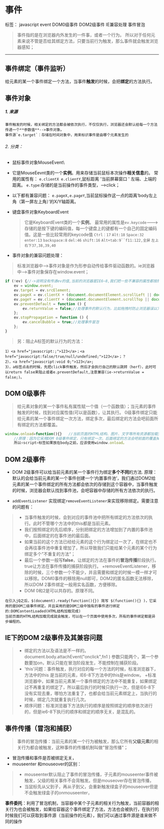 # 事件
标签： javascript event DOM0级事件 DOM2级事件 IE兼容处理 事件冒泡
>事件指的是在浏览器内外发生的一件事，或者一个行为。
    所以对于任何元素来说不管是否给其绑定方法，只要当前行为触发，那么事件就会触发浏览器感知；

---
## 事件绑定（事件监听）
给元素的某一个事件绑定一个方法，当事件**触发**的时候，会把**绑定**的方法执行。
## 事件对象
##### 1. 来源
    事件触发的时候，相关绑定的方法都会被依次执行，不仅仅执行，浏览器还会默认给每一个方法传递一个**参数值**-->事件对象。
    事件源`e.target`：存储在时间对象中，用来标识事件是由哪个元素发生的
###### 2. 分类：
- 鼠标事件对象MouseEvent\
- 它是MouseEevnt类的一个**实例**。用来存储当前鼠标本次操作**相关信息**的。
    常用的属性有：
`e.clientX e.clientY`,鼠标距离 '当前屏幕窗口 ' 左端、上端的距离。
`e.type`:存储的是当前操作的事件类型，-->click；
- 以下都有兼容问题：
 `e.pageX,e.pageY`,当前鼠标操作这一点的距离‘body左上角（第一屏左上角）’的X/Y轴距离。
- 键盘事件对象KeyboardEvent
    >它是KeyboardEvent类的一个**实例**。
    最常用的属性是`ev.keycode`--->存储的是按下键的编码值，每一个键盘上的键都有一个自己的固定编码值。这是一些比较常用的keycode值
`Ctrl：17`  `Alt:18`  `Space:32`   `enter:13` `backspace:8` `del:46`  `shift:16` `Alt+tab:9``f11:122,全屏` `左上右下37,38,39,40`
 
- 事件对象的兼容问题处理：
 >标准浏览器中-->事件对象是作为形参自动传给事件驱动函数的。ie浏览器中-->事件对象保存在window.event；
 
```javascript
if (!ev) {//->说明没有传递ev的值,当前的浏览器是IE6~8,我们把一些不兼容的属性都按照标准的浏览器实现一遍
    ev = window.event;
    ev.target = ev.srcElement;
    ev.pageX = ev.clientX + (document.documentElement.scrollLeft || document.body.scrollLeft);
    ev.pageY = ev.clientY + (document.documentElement.scrollTop || document.body.scrollTop);
    ev.preventDefault = function () {
        ev.returnValue = false;//处理事件的默认行为，比如拖拽时防止浏览器误以为要选中文字。
    };
    ev.stopPropagation = function () {
        ev.cancelBubble = true;//处理事件冒泡
    };
}
```
> 另：阻止A标签的默认行为的方法：

``` 
1）<a href="javascript:;">123</a>；<a href="javascript:false/true/null/undefined;">123</a>；？
2），<a href="javascript:void 0;">123</a>;  
3），a标签点击的时候，先把click事件触发，然后才会执行自己的默认跳转（herf），此时可以return false来阻止或者e.preventDefault,注意兼容(ie->returnValue = false;)。
```

## DOM 0级事件
> 给元素对象的某一个事件私有属性赋一个值（一个函数值）；当元素的事件触发的时候，找到对应属性值(可以是函数），让其执行。
0级事件绑定只能给元素的某一个事件绑定一次方法，绑定多次，最后绑定的方法会吧前面所有绑定的方法都覆盖。
 
```javascript
window.onload=function(){}   //当前页面的HTML结构、图片、文字等所有资源都加载完成，才会触发这个事件，在同一页面中只能使用一次。
    //原理：因为它采用DOM 0级事件绑定，只有绑定一次，后面绑定的方法会吧前面的覆盖掉；load事件本身就是资源加载完成触发。
    所以<script>标签如果放在body之前，应该使用window.onload。
```

## DOM 2级事件
-  DOM 2级事件可以给当前元素的某一个事件行为绑定**多个不同**的方法.
原理：默认的会给当前元素的某一个事件创建一个‘内置事件池’，我们通过DOM2给元素的某一个事件绑定的所有方法都会依次的存储到这个容器中，当事件触发的时候，浏览器会默认找到事件池，会吧容器中存储的所有方法依次的执行。 

- `addEventListener` 实现绑定`removeEventListener`来实现移除绑定。需要注意的问题有：
>+ 当事件触发的时候，会到对应的事件池中把所有绑定的方法依次的执行。此时不管哪个方法中的this都是当前元素。
>+ 我们按照绑定的先后顺序，分别把绑定的方法增加到了内置的事件池中，后面绑定的在事件池的最后面。
>+ 如果当前的这个方法已经给元素的这个行为绑定过一次了，在绑定也不会再往事件池中重复增加了，所以导致我们只能给某个元素的某个行为 绑定多个”不重复的方法“；
>+  最后一个参数一般写**false**，让绑定的方法在事件的**冒泡传播**阶段执行。true让方法在事件传播的捕获阶段执行。
>+removeEventListener，移除的时候，三个参数一个不能少，并且需要和绑定的时候一模一样才可以移除。DOM0事件的移除用null即可，DOM2的匿名函数无法移除，所以DOM 2事件绑定一般用实名函数，方便移除。
>+ DOM   0和2是可以共存的。原理不同。

```
在引入jQ之后，$(document).ready(function(){}) 简写 $(function(){} )，它采用的是DOM二级事件绑定。并且采用的是DOM二级中独有的事件进行绑定的:DOMContentLoaded(HTML结构加载完成)
当前页面的HTML结构加载完成就会触发，可以在一个页面中使用多次，所有的事件绑定都是异步编程的。
```

## IE下的DOM 2级事件及其兼容问题
>+ 绑定的方法以及语法是不一样的。 document.body.attachEvent("onclick",fn1 )    参数只能两个，第一个参数要加on，默认只能在冒泡阶段发生，不能控制在捕获阶段。
>+ 'this'问题：事件触发，执行对应的每一个方法的时候，标准浏览器下，方法中的this 是当前的元素，IE6-8下方法中的this是window。
>+标准浏览器中，如果当前元素某一个事件绑定的方法中不能重复，如果绑定过不再重复的绑定了，所以最后执行的时候只执行一次，但是IE6-8下没有实现去重，哪怕方法重复了，也都会给当前元素绑定上，当执行的时候，绑定几次就重复执行几次。
>+ 顺序问题：标准浏览器下方法执行的顺序是按照绑定的顺序依次进行的，但是ie6-8下执行的顺序和绑定的顺序无关，是混乱的。

## 事件传播（冒泡和捕获）
>事件的冒泡传播：当前元素的某一个行为被触发，那么它所有**父级元素**的相关行为都会被触发，这种事件的传播机制叫做"冒泡传播"；

- 冒泡传播和事件是否被绑定无关，
- mouseenter 和mouseover的区别：
>+ mouseenter默认阻止了事件的冒泡传播，子元素的mouseenter事件被触发，父级的相关事件不会背触发。但是mouseover存在冒泡传播，
>+ 当鼠标先从父到子，再从子到父，会重新触发绿盒子的mouseover但是不会触发绿盒子的onmouseenter，

**事件委托**：利用了冒泡机制，当容器中某个子元素的相关行为触发，当前容器的相关行为也会被触发，如果给容器这个事件绑定了方法，方法也会被执行，在执行的时候我们可以获取到事件源（当前操作的元素），我们可以通过事件源是谁来做不同的操作



